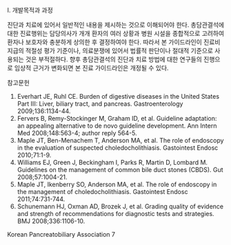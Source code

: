 I. 개발목적과 과정

진단과 치료에 있어서 일반적인 내용을 제시하는 것으로 이해되어야 한다. 총담관결석에 대한 진료행위는 담당의사가 개개 환자의 여러 상황과 병원 시설을 종합적으로 고려하여 환자나 보호자와 충분하게 상의한 후 결정하여야 한다. 따라서 본 가이드라인이 진료비 지급의 적절성 평가 기준이나, 의료분쟁에 있어서 법률적 판단이나 절대적 기준으로 사용되는 것은 부적절하다. 향후 총담관결석의 진단과 치료 방법에 대한 연구들의 진행으로 임상적 근거가 변화되면 본 진료 가이드라인은 개정될 수 있다.

참고문헌

1.  Everhart JE, Ruhl CE. Burden of digestive diseases in the United States Part III: Liver, biliary tract, and pancreas. Gastroenterology 2009;136:1134-44.
2.  Fervers B, Remy-Stockinger M, Graham ID, et al. Guideline adaptation: an appealing alternative to de novo guideline development. Ann Intern Med 2008;148:563-4; author reply 564-5.
3.  Maple JT, Ben-Menachem T, Anderson MA, et al. The role of endoscopy in the evaluation of suspected choledocholithiasis. Gastointest Endosc 2010;71:1-9.
4.  Williams EJ, Green J, Beckingham I, Parks R, Martin D, Lombard M. Guidelines on the management of common bile duct stones (CBDS). Gut 2008;57:1004-21.
5.  Maple JT, Ikenberry SO, Anderson MA, et al. The role of endoscopy in the management of choledocholithiasis. Gastointest Endosc 2011;74:731-744.
6.  Schunemann HJ, Oxman AD, Brozek J, et al. Grading quality of evidence and strength of recommendations for diagnostic tests and strategies. BMJ 2008;336:1106-10.

Korean Pancreatobiliary Association <PAGE>7